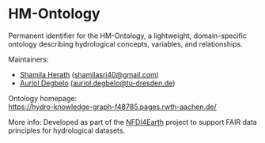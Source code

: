 # HM-Ontology

Permanent identifier for the HM-Ontology, a lightweight, domain-specific ontology describing hydrological concepts, variables, and relationships.

Maintainers:  
- [Shamila Herath](https://github.com/shamilasudalshana) (shamilasri40@gmail.com)
- [Auriol Degbelo](https://github.com/aurioldegbelo) (auriol.degbelo@tu-dresden.de)

Ontology homepage:  
https://hydro-knowledge-graph-f48785.pages.rwth-aachen.de/

More info: Developed as part of the [NFDI4Earth](https://www.nfdi4earth.de/) project to support FAIR data principles for hydrological datasets.
